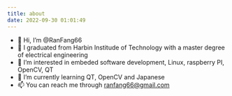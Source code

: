 ```yaml
---
title: about
date: 2022-09-30 01:01:49
---
```


- 👋 Hi, I’m @RanFang66
- 🏫 I graduated from Harbin Institude of Technology with a master degree  of electrical engineering
- 👀 I’m interested in embeded software development, Linux, raspberry PI, OpenCV, QT
- 🌱 I’m currently learning QT, OpenCV and Japanese
- 📫 You can reach me through ranfang66@gmail.com

